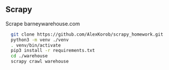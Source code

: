 ## Scrapy

Scrape barneywarehouse.com

```bash
  git clone https://github.com/AlexKorob/scrapy_homework.git
  python3 -m venv ./venv
  . venv/bin/activate
  pip3 install -r requirements.txt
  cd ./warehouse
  scrapy crawl warehouse
```

